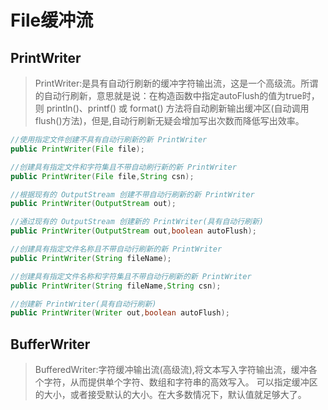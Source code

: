 # File缓冲流

## PrintWriter

> PrintWriter:是具有自动行刷新的缓冲字符输出流，这是一个高级流。所谓的自动行刷新，意思就是说：在构造函数中指定autoFlush的值为true时，则 println()、printf() 或 format() 方法将自动刷新输出缓冲区(自动调用flush()方法)，但是,自动行刷新无疑会增加写出次数而降低写出效率。

```java
//使用指定文件创建不具有自动行刷新的新 PrintWriter
public PrintWriter(File file);

//创建具有指定文件和字符集且不带自动刷行新的新 PrintWriter
public PrintWriter(File file,String csn);

//根据现有的 OutputStream 创建不带自动行刷新的新 PrintWriter
public PrintWriter(OutputStream out);

//通过现有的 OutputStream 创建新的 PrintWriter(具有自动行刷新)
public PrintWriter(OutputStream out,boolean autoFlush);

//创建具有指定文件名称且不带自动行刷新的新 PrintWriter
public PrintWriter(String fileName);

//创建具有指定文件名称和字符集且不带自动行刷新的新 PrintWriter
public PrintWriter(String fileName,String csn);

//创建新 PrintWriter(具有自动行刷新)
public PrintWriter(Writer out,boolean autoFlush);

```

## BufferWriter

> BufferedWriter:字符缓冲输出流(高级流),将文本写入字符输出流，缓冲各个字符，从而提供单个字符、数组和字符串的高效写入。 可以指定缓冲区的大小，或者接受默认的大小。在大多数情况下，默认值就足够大了。

